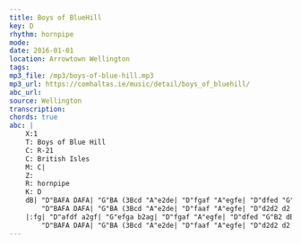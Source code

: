 ```yaml
---
title: Boys of BlueHill
key: D
rhythm: hornpipe
mode: 
date: 2016-01-01
location: Arrowtown Wellington
tags:
mp3_file: /mp3/boys-of-blue-hill.mp3
mp3_url: https://comhaltas.ie/music/detail/boys_of_bluehill/
abc_url: 
source: Wellington
transcription: 
chords: true
abc: |
    X:1
    T: Boys of Blue Hill
    C: R-21
    C: British Isles
    M: C|
    Z:
    R: hornpipe
    K: D
    dB| "D"BAFA DAFA| "G"BA (3Bcd "A"e2de| "D"fgaf "A"egfe| "D"dfed "G"B2dB|
        "D"BAFA DAFA| "G"BA (3Bcd "A"e2de| "D"faaf "A"egfe| "D"d2d2 d2 :|
    |:fg| "D"afdf a2gf| "G"efga b2ag| "D"fgaf "A"egfe| "D"dfed "G"B2 dB |
        "D"BAFA DAFA| "G"BA (3Bcd "A"e2de| "D"faaf "A"egfe| "D"d2d2 d2 :|
---
```



